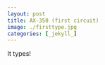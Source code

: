 ```yaml
---
layout: post
title: AX-350 (first circuit)
image: ./firsttype.jpg
categories: [_jekyll_]
---
```

It types!
